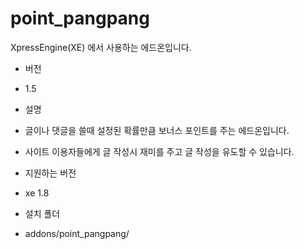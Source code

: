 # point_pangpang

XpressEngine(XE) 에서 사용하는 에드온입니다.

* 버전
 * 1.5

* 설명
 * 글이나 댓글을 쓸때 설정된 확률만큼 보너스 포인트를 주는 에드온입니다.
 * 사이트 이용자들에게 글 작성시 재미를 주고 글 작성을 유도할 수 있습니다. 

* 지원하는 버전
 * xe 1.8

* 설치 폴더
 * addons/point_pangpang/
